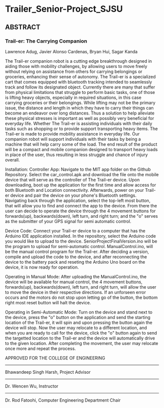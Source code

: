 # Trailer_Senior-Project_SJSU
## ABSTRACT

### Trail-er: The Carrying Companion

Lawrence Adug, Javier Alonso Cardenas, Bryan Hui, Sagar Kanda	


The Trail-er companion robot is a cutting edge breakthrough designed in aiding those with mobility challenges, by allowing users to move freely without relying on assistance from others for carrying belongings or groceries, enhancing their sense of autonomy. The Trail-er is a specialized cart that comes equipped with bluetooth tracking intended to seamlessly track and follow its designated object. 
Currently there are many that suffer from physical limitations that struggle to perform basic tasks, one of those is lifting heavy objects, especially in required situations, in this case carrying groceries or their belongings. While lifting may not be the primary issue, the distance and length in which they have to carry their things can become an endeavor over long distances. Thus a solution to help alleviate these physical stresses is important as well as possibly very beneficial for everyday life.
Whether The Trail-er is assisting individuals with their daily tasks such as shopping or to provide support transporting heavy items. The Trail-er is made to provide mobility assistance in everyday life. Our companion robot will support individuals with their tasks by being a machine that will help carry some of the load. The end result of the product will be a compact and mobile companion designed to transport heavy loads in place of the user, thus resulting in less struggle and chance of injury overall.

Installation:
Controller App:
Navigate to the MIT app folder on the Github Repository. Select the car_control.apk and download the file onto the mobile device that will serve as the controller of The Trail-er device. Upon downloading, boot up the application for the first time and allow access for both Bluetooth and Location connectivity. Afterwards, power on your Trail-er device and pair the device on your phone's Bluetooth settings. Navigating back through the application, select the top-left most button, that will allow you to find and connect the app to the device. From there the user can decide to operate the device through the 4 movement buttons for forwards(up), backwards(down), left turn, and right turn; and the "o" serves as the submitter of your GPS signal for semi automatic control.

Device Code:
Connect your Trail-er device to a computer that has the Arduino IDE application installed. In the repository, select the Arduino code you would like to upload to the device. SeniorProjectFinalVersion.ino will be the program to upload for semi-automatic control. ManualControl.ino, will be the manual control program for the Trail-er. After deciding a version, compile and upload the code to the device, and after reconnecting the device to the battery pack and reseting the Arduino Uno board on the device, it is now ready for operation.

Operating in Manual Mode:
After uploading the ManualControl.ino, the device will be available for manual control, the 4 movement buttons, forwards(up), backwards(down), left turn, and right turn, will allow the user to move the device in their respective directions. If an unforseen error occurs and the motors do not stop upon letting go of the button, the bottom right most reset button will halt the device.

Operating in Semi-Automatic Mode:
Turn on the device and stand next to the device, press the "o" button on the application and send the starting location of the Trail-er, it will spin and upon pressing the button again the device will stop. Now the user may relocate to a different location, and when you are ready to call for the device, click the "o" button again to send the targetted location to the Trail-er and the device will automatically drive to the given location. After completing the movement, the user may relocate once more and repeat the process.


APPROVED FOR THE COLLEGE OF ENGINEERING

______________________________________________________
Bhawandeep Singh Harsh, Project Advisor


______________________________________________________
Dr. Wencen Wu, Instructor


______________________________________________________
Dr. Rod Fatoohi, Computer Engineering Department Chair


